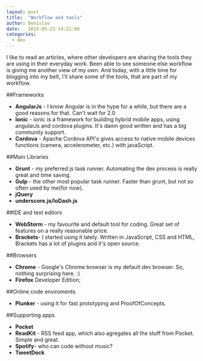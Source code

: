 ```yaml
---
layout: post
title:  "Workflow and tools"
author: Denislav
date:   2015-05-23 14:21:00
categories: 
  - dev
---
```


I like to read an articles, where other developers are sharing the tools they are using in their everyday work.
Been able to see someone else workflow is giving me another view of my own.
And today, with a little time for blogging into my belt, I'll share some of the tools, that are part of my workflow.

##Frameworks
* **AngularJs** - I know Angular is in the hype for a while, but there are a good reasons for that. Can't wait for 2.0
* **Ionic** - ionic is a framework for building hybrid mobile apps, using angularJs and cordova plugins. It's damn good written and
 has a big community support.
* **Cordova** - Apache Cordova API's gives access to native mobile devices functions (camera, accelerometer, etc.) with javaScript.

##Main Libraries
* **Grunt** - my preferred js task runner. Automating the dev process is really great and time saving.
* **Gulp** - the other most popular task runner. Faster than grunt, but not so often used by me(for now).
* **jQuery**
* **underscore.js/loDash.js**

##IDE and text editors
* **WebStorm** - my favourite and default tool for coding. Great set of features on a really reasonable price.
* **Brackets**- I started using it lately. Written in JavaScript, CSS and HTML, Brackets has a lot of plugins and it's open source.

##Browsers
* **Chrome** - Google's Chrome browser is my default dev browser. So, nothing surprising here. :)
* **Firefox** Developer Edition;

##Online code enviroments
* **Plunker** - using it for fast prototyping and ProofOfConcepts.

##Supporting apps
* **Pocket**
* **ReadKit** - RSS feed app, which also agregates all the stuff from Pocket. Simple and great.
* **Spotify**- who can code without music?
* **TweetDeck**